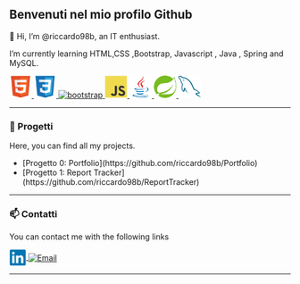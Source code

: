 ## Benvenuti nel mio profilo Github
<p>👋 Hi, I’m @riccardo98b, an IT enthusiast.</p>
<p></p>I’m currently learning HTML,CSS ,Bootstrap, Javascript , Java , Spring and MySQL.</p>

<!--Tecnologie conosciute-->
<p align="left">
    <!-- HTML5 -->
    <a href="https://developer.mozilla.org/en-US/docs/Web/HTML" target="_blank" rel="noreferrer">
        <img src="https://raw.githubusercontent.com/devicons/devicon/master/icons/html5/html5-original.svg" alt="html5" width="40" height="40"/>
    </a>
    <!-- CSS3 -->
    <a href="https://developer.mozilla.org/en-US/docs/Web/CSS" target="_blank" rel="noreferrer">
        <img src="https://raw.githubusercontent.com/devicons/devicon/master/icons/css3/css3-original.svg" alt="css3" width="40" height="40"/>
    </a>
    <!-- Bootstrap -->
    <a href="https://getbootstrap.com" target="_blank" rel="noreferrer">
        <img src="https://upload.wikimedia.org/wikipedia/commons/b/b2/Bootstrap_logo.svg" alt="bootstrap" width="40" height="40"/>
    </a>
    <!-- JavaScript -->
    <a href="https://developer.mozilla.org/en-US/docs/Web/JavaScript" target="_blank" rel="noreferrer">
        <img src="https://raw.githubusercontent.com/devicons/devicon/master/icons/javascript/javascript-original.svg" alt="javascript" width="40" height="40"/>
    </a>
    <!-- Java -->
    <a href="https://www.java.com" target="_blank" rel="noreferrer">
        <img src="https://raw.githubusercontent.com/devicons/devicon/master/icons/java/java-original.svg" alt="java" width="40" height="40"/>
    </a>
    <!-- Spring -->
    <a href="https://spring.io/" target="_blank" rel="noreferrer">
        <img src="https://raw.githubusercontent.com/devicons/devicon/master/icons/spring/spring-original.svg" alt="spring" width="40" height="40"/>
    </a>
    <!-- MySQL -->
    <a href="https://www.mysql.com/" target="_blank" rel="noreferrer">
        <img src="https://raw.githubusercontent.com/devicons/devicon/master/icons/mysql/mysql-original.svg" alt="mysql" width="40" height="40"/>
    </a>
</p>

---

### 📂 Progetti
<p>Here, you can find all my projects.</p>
<!-- Lista dei miei progetti -->
<ul>
    <li>[Progetto 0: Portfolio](https://github.com/riccardo98b/Portfolio)</li>
    <li>[Progetto 1: Report Tracker](https://github.com/riccardo98b/ReportTracker)</li>
</ul>

---

### 📫 Contatti
<p>You can contact me with the following links</p>
<p align="left">
    <a href="https://www.linkedin.com/in/riccardo-belloni-750518303/" target="blank">
        <img align="center" src="https://raw.githubusercontent.com/devicons/devicon/master/icons/linkedin/linkedin-original.svg" alt="LinkedIn" height="30" width="30" />
    </a>
    <a href="mailto:riccardobelloni98@gmail.com" target="blank">
        <img align="center" src="https://img.shields.io/badge/-Email-red?style=flat-square&logo=gmail&logoColor=white" alt="Email" />
    </a>
</p>

---

